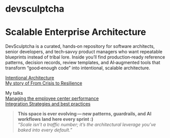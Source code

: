 # devsculptcha
# Scalable Enterprise Architecture

DevSculptcha is a curated, hands‑on repository for software architects, senior developers, and tech‑savvy product managers who want repeatable blueprints instead of tribal lore.
Inside you’ll find production‑ready reference patterns, decision records, review templates, and AI‑augmented tools that transform “good‑enough code” into intentional, scalable architecture.

[Intentional Architecture](docs/arbintentionalarch.md)
<br>[My story of From Crisis to Resilience](docs/shortcircuit.md)

My talks
<br>[Managing the employee center performance](https://youtu.be/vcNUxkO0N6o?si=DV-dbrEtNpNukVvN)
<br>[Integration Strategies and best practices](https://youtu.be/O297msnxB8Q?si=J-goqC3UeNRrLumY)

> **This space is ever evolving — new patterns, guardrails, and AI workflows land here every sprint :)**  
> *“Scale isn’t a traffic number; it’s the architectural leverage you’ve baked into every default.”*


